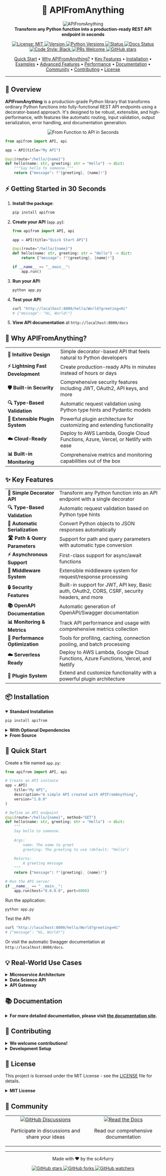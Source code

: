 # <div align="center">🚀 APIFromAnything</div>

<div align="center">
  <img src="https://img.shields.io/badge/APIFromAnything-Transform%20Python%20Functions%20to%20APIs-blue?style=for-the-badge&logo=python" alt="APIFromAnything" />
  <br/>
  <strong>Transform any Python function into a production-ready REST API endpoint in seconds</strong>
</div>

<p align="center">
  <a href="https://opensource.org/licenses/MIT">
    <img src="https://img.shields.io/badge/License-MIT-blue.svg?style=flat-square" alt="License: MIT" />
  </a>
  <a href="https://pypi.org/project/apifrom/">
    <img src="https://img.shields.io/badge/version-0.1.0-brightgreen.svg?style=flat-square" alt="Version" />
  </a>
  <a href="#python-versions">
    <img src="https://img.shields.io/badge/python-3.7%20%7C%203.8%20%7C%203.9%20%7C%203.10-blue?style=flat-square&logo=python" alt="Python Versions" />
  </a>
  <a href="#status">
    <img src="https://img.shields.io/badge/status-production--ready-green?style=flat-square" alt="Status" />
  </a>
  <a href="#documentation">
    <img src="https://img.shields.io/badge/docs-passing-brightgreen?style=flat-square&logo=readthedocs" alt="Docs Status" />
  </a>
  <br/>
  <a href="#code-style">
    <img src="https://img.shields.io/badge/code%20style-black-000000.svg?style=flat-square" alt="Code Style: Black" />
  </a>
  <a href="#contributors">
    <img src="https://img.shields.io/badge/PRs-welcome-brightgreen.svg?style=flat-square" alt="PRs Welcome" />
  </a>
  <a href="https://github.com/sc4rfurry/apifrom/stargazers">
    <img src="https://img.shields.io/github/stars/apifrom/apifrom?style=flat-square" alt="GitHub stars" />
  </a>
</p>

<div align="center">
  <a href="#-quick-start">Quick Start</a> •
  <a href="#-why-apifrom">Why APIFromAnything?</a> •
  <a href="#-key-features">Key Features</a> •
  <a href="#-installation">Installation</a> •
  <a href="#-examples">Examples</a> •
  <a href="#-advanced-features">Advanced Features</a> •
  <a href="#-performance-optimization">Performance</a> •
  <a href="#-documentation">Documentation</a> •
  <a href="#-community">Community</a> •
  <a href="#-contributing">Contributing</a> •
  <a href="#-license">License</a>
</div>

---

## 🚀 Overview

**APIFromAnything** is a production-grade Python library that transforms ordinary Python functions into fully-functional REST API endpoints using a decorator-based approach. It's designed to be robust, extensible, and high-performance, with features like automatic routing, input validation, output serialization, error handling, and documentation generation.

<div align="center">
  <img src="https://img.shields.io/badge/From%20Function%20to%20API-In%20Seconds-purple?style=for-the-badge" alt="From Function to API in Seconds" />
</div>

```python
from apifrom import API, api

app = API(title="My API")

@api(route="/hello/{name}")
def hello(name: str, greeting: str = "Hello") -> dict:
    """Say hello to someone."""
    return {"message": f"{greeting}, {name}!"}

```

## ⚡ Getting Started in 30 Seconds

1. **Install the package**:
   ```bash
   pip install apifrom
   ```

2. **Create your API** (`app.py`):
   ```python
   from apifrom import API, api

   app = API(title="Quick Start API")

   @api(route="/hello/{name}")
   def hello(name: str, greeting: str = "Hello") -> dict:
       return {"message": f"{greeting}, {name}!"}

   if __name__ == "__main__":
       app.run()
   ```

3. **Run your API**:
   ```bash
   python app.py
   ```

4. **Test your API**:
   ```bash
   curl "http://localhost:8000/hello/World?greeting=Hi"
   # {"message": "Hi, World!"}
   ```

5. **View API documentation** at `http://localhost:8000/docs`

## 🤔 Why APIFromAnything?

<table>
  <tr>
    <td><b>🧠 Intuitive Design</b></td>
    <td>Simple decorator-based API that feels natural to Python developers</td>
  </tr>
  <tr>
    <td><b>⚡ Lightning Fast Development</b></td>
    <td>Create production-ready APIs in minutes instead of hours or days</td>
  </tr>
  <tr>
    <td><b>🛡️ Built-in Security</b></td>
    <td>Comprehensive security features including JWT, OAuth2, API keys, and more</td>
  </tr>
  <tr>
    <td><b>🔍 Type-Based Validation</b></td>
    <td>Automatic request validation using Python type hints and Pydantic models</td>
  </tr>
  <tr>
    <td><b>🔌 Extensible Plugin System</b></td>
    <td>Powerful plugin architecture for customizing and extending functionality</td>
  </tr>
  <tr>
    <td><b>☁️ Cloud-Ready</b></td>
    <td>Deploy to AWS Lambda, Google Cloud Functions, Azure, Vercel, or Netlify with ease</td>
  </tr>
  <tr>
    <td><b>📊 Built-in Monitoring</b></td>
    <td>Comprehensive metrics and monitoring capabilities out of the box</td>
  </tr>
</table>

## ✨ Key Features

<table>
  <tr>
    <td><b>🧩 Simple Decorator API</b></td>
    <td>Transform any Python function into an API endpoint with a single decorator</td>
  </tr>
  <tr>
    <td><b>🔍 Type-Based Validation</b></td>
    <td>Automatic request validation based on Python type hints</td>
  </tr>
  <tr>
    <td><b>🔄 Automatic Serialization</b></td>
    <td>Convert Python objects to JSON responses automatically</td>
  </tr>
  <tr>
    <td><b>🛣️ Path & Query Parameters</b></td>
    <td>Support for path and query parameters with automatic type conversion</td>
  </tr>
  <tr>
    <td><b>⚡ Asynchronous Support</b></td>
    <td>First-class support for async/await functions</td>
  </tr>
  <tr>
    <td><b>🔌 Middleware System</b></td>
    <td>Extensible middleware system for request/response processing</td>
  </tr>
  <tr>
    <td><b>🔒 Security Features</b></td>
    <td>Built-in support for JWT, API key, Basic auth, OAuth2, CORS, CSRF, security headers, and more</td>
  </tr>
  <tr>
    <td><b>📚 OpenAPI Documentation</b></td>
    <td>Automatic generation of OpenAPI/Swagger documentation</td>
  </tr>
  <tr>
    <td><b>📊 Monitoring & Metrics</b></td>
    <td>Track API performance and usage with comprehensive metrics collection</td>
  </tr>
  <tr>
    <td><b>🚀 Performance Optimization</b></td>
    <td>Tools for profiling, caching, connection pooling, and batch processing</td>
  </tr>
  <tr>
    <td><b>☁️ Serverless Ready</b></td>
    <td>Deploy to AWS Lambda, Google Cloud Functions, Azure Functions, Vercel, and Netlify</td>
  </tr>
  <tr>
    <td><b>🔌 Plugin System</b></td>
    <td>Extend and customize functionality with a powerful plugin architecture</td>
  </tr>
</table>

## 📦 Installation

<details open>
<summary><b>Standard Installation</b></summary>

```bash
pip install apifrom
```
</details>

<details>
<summary><b>With Optional Dependencies</b></summary>

```bash
# With database support (SQLAlchemy, PostgreSQL, MySQL, SQLite)
pip install "apifrom[database]"

# With caching support (Redis)
pip install "apifrom[cache]"

# With monitoring support (Prometheus)
pip install "apifrom[monitoring]"

# With development tools
pip install "apifrom[dev]"

# With all optional dependencies
pip install "apifrom[all]"
```
</details>

<details>
<summary><b>From Source</b></summary>

```bash
git clone https://github.com/sc4rfurry/apifrom.git
cd apifrom
pip install -e .
```
</details>

## 🏁 Quick Start

Create a file named `app.py`:

```python
from apifrom import API, api

# Create an API instance
app = API(
    title="My API",
    description="A simple API created with APIFromAnything",
    version="1.0.0"
)

# Define an API endpoint
@api(route="/hello/{name}", method="GET")
def hello(name: str, greeting: str = "Hello") -> dict:
    """
    Say hello to someone.
    
    Args:
        name: The name to greet
        greeting: The greeting to use (default: "Hello")
        
    Returns:
        A greeting message
    """
    return {"message": f"{greeting}, {name}!"}

# Run the API server
if __name__ == "__main__":
    app.run(host="0.0.0.0", port=8000)
```

Run the application:

```bash
python app.py
```

Test the API:

```bash
curl "http://localhost:8000/hello/World?greeting=Hi"
# {"message": "Hi, World!"}
```

Or visit the automatic Swagger documentation at `http://localhost:8000/docs`.

## 💡 Real-World Use Cases

<details>
<summary><b>Microservice Architecture</b></summary>

APIFromAnything is perfect for building microservices that need to expose REST APIs. Its lightweight nature and high performance make it ideal for containerized environments.

```python
from apifrom import API, api
from apifrom.middleware import CORSMiddleware
from services import OrderService

app = API(title="Order Service")

# Add CORS middleware for frontend integration
app.add_middleware(
    CORSMiddleware(
        allow_origins=["https://frontend.example.com"],
        allow_methods=["GET", "POST", "PUT", "DELETE"],
        allow_headers=["Content-Type", "Authorization"]
    )
)

# Inject the order service
order_service = OrderService()

@api(route="/orders", method="GET")
async def get_orders(user_id: str = None, status: str = None):
    """Get orders with optional filtering."""
    return await order_service.get_orders(user_id=user_id, status=status)

@api(route="/orders/{order_id}", method="GET")
async def get_order(order_id: str):
    """Get a specific order by ID."""
    return await order_service.get_order(order_id)

@api(route="/orders", method="POST")
async def create_order(user_id: str, items: list, shipping_address: dict):
    """Create a new order."""
    return await order_service.create_order(
        user_id=user_id,
        items=items,
        shipping_address=shipping_address
    )
```
</details>

<details>
<summary><b>Data Science API</b></summary>

Expose machine learning models as APIs with minimal effort:

```python
from apifrom import API, api
import joblib
import numpy as np

app = API(title="ML Model API")

# Load the pre-trained model
model = joblib.load("model.pkl")

@api(route="/predict", method="POST")
def predict(features: list) -> dict:
    """
    Make a prediction using the pre-trained model.
    
    Args:
        features: List of numerical features
        
    Returns:
        Prediction result
    """
    # Convert to numpy array and reshape for single sample
    X = np.array(features).reshape(1, -1)
    
    # Make prediction
    prediction = model.predict(X)[0]
    probability = model.predict_proba(X)[0].max()
    
    return {
        "prediction": int(prediction),
        "probability": float(probability),
        "features": features
    }
```
</details>

<details>
<summary><b>API Gateway</b></summary>

Create an API gateway that routes requests to different services:

```python
from apifrom import API, api
from apifrom.middleware import RateLimitMiddleware
import httpx

app = API(title="API Gateway")

# Add rate limiting
app.add_middleware(
    RateLimitMiddleware(
        limit=100,  # 100 requests per minute
        window=60
    )
)

# Service endpoints
SERVICES = {
    "users": "http://user-service:8001",
    "orders": "http://order-service:8002",
    "products": "http://product-service:8003"
}

@api(route="/{service}/{path:path}", method=["GET", "POST", "PUT", "DELETE"])
async def gateway(request, service: str, path: str):
    """
    Gateway endpoint that routes requests to the appropriate service.
    """
    if service not in SERVICES:
        return {"error": f"Service '{service}' not found"}, 404
    
    # Forward the request to the appropriate service
    async with httpx.AsyncClient() as client:
        service_url = f"{SERVICES[service]}/{path}"
        
        # Forward the request with the same method, headers, and body
        response = await client.request(
            method=request.method,
            url=service_url,
            headers=request.headers,
            params=request.query_params,
            json=await request.json() if request.body else None
        )
        
        # Return the response from the service
        return response.json(), response.status_code
```
</details>

## 📚 Documentation

<details>
<summary><b>For more detailed documentation, please visit <a href="/docs/">the documentation site</a>.</b></summary>

The documentation includes:

- **Getting Started Guide**: Quick start and basic concepts
- **API Reference**: Detailed reference for all modules and functions
- **Tutorials**: Step-by-step guides for common tasks
- **Examples**: Complete examples for various use cases
- **Deployment Guide**: How to deploy to different environments
- **Migration Guide**: How to migrate from other frameworks
- **FAQ**: Frequently asked questions
</details>

## 🤝 Contributing

<details>
<summary><b>We welcome contributions!</b></summary>

1. Fork the repository
2. Create a feature branch: `git checkout -b feature/awesome-feature`
3. Commit your changes: `git commit -am 'Add awesome feature'`
4. Push to the branch: `git push origin feature/awesome-feature`
5. Submit a pull request

Please make sure to follow our [code of conduct](CODE_OF_CONDUCT.md) and [contribution guidelines](CONTRIBUTING.md).
</details>

<details>
<summary><b>Development Setup</b></summary>

```bash
# Clone the repository
git clone https://github.com/sc4rfurry/apifrom.git
cd apifrom

# Create a virtual environment
python -m venv venv
source venv/bin/activate  # On Windows: venv\Scripts\activate

# Install development dependencies
pip install -e ".[dev]"

# Run tests
pytest

# Run linters
black .
flake8
mypy .
```
</details>

## 📄 License

This project is licensed under the MIT License - see the [LICENSE](LICENSE) file for details.

<details>
<summary><b>MIT License</b></summary>

```
MIT License

Copyright (c) 2023 sc4rfurry

Permission is hereby granted, free of charge, to any person obtaining a copy
of this software and associated documentation files (the "Software"), to deal
in the Software without restriction, including without limitation the rights
to use, copy, modify, merge, publish, distribute, sublicense, and/or sell
copies of the Software, and to permit persons to whom the Software is
furnished to do so, subject to the following conditions:

The above copyright notice and this permission notice shall be included in all
copies or substantial portions of the Software.

THE SOFTWARE IS PROVIDED "AS IS", WITHOUT WARRANTY OF ANY KIND, EXPRESS OR
IMPLIED, INCLUDING BUT NOT LIMITED TO THE WARRANTIES OF MERCHANTABILITY,
FITNESS FOR A PARTICULAR PURPOSE AND NONINFRINGEMENT. IN NO EVENT SHALL THE
AUTHORS OR COPYRIGHT HOLDERS BE LIABLE FOR ANY CLAIM, DAMAGES OR OTHER
LIABILITY, WHETHER IN AN ACTION OF CONTRACT, TORT OR OTHERWISE, ARISING FROM,
OUT OF OR IN CONNECTION WITH THE SOFTWARE OR THE USE OR OTHER DEALINGS IN THE
SOFTWARE.
```
</details>

## 👥 Community

<div align="center">
  <table>
    <tr>
    <tr>
      <td align="center">
        <a href="https://github.com/sc4rfurry/apifrom/discussions">
          <img src="https://img.shields.io/badge/GitHub-Discussions-181717?style=for-the-badge&logo=github" alt="GitHub Discussions" />
        </a>
        <p>Participate in discussions and share your ideas</p>
      </td>
      <td align="center">
        <a href="/docs/">
          <img src="https://img.shields.io/badge/Documentation-Read%20the%20Docs-8CA1AF?style=for-the-badge&logo=read-the-docs" alt="Read the Docs" />
        </a>
        <p>Read our comprehensive documentation</p>
      </td>
    </tr>
  </table>
</div>

<hr>
<div align="center">
  <p>Made with ❤️ by the sc4rfurry</p>
  <p>
    <a href="https://github.com/sc4rfurry/apifrom/stargazers">
      <img src="https://img.shields.io/github/stars/apifrom/apifrom?style=social" alt="GitHub stars" />
    </a>
    <a href="https://github.com/sc4rfurry/apifrom/network/members">
      <img src="https://img.shields.io/github/forks/apifrom/apifrom?style=social" alt="GitHub forks" />
    </a>
    <a href="https://github.com/sc4rfurry/apifrom/watchers">
      <img src="https://img.shields.io/github/watchers/apifrom/apifrom?style=social" alt="GitHub watchers" />
    </a>
  </p>
</div>